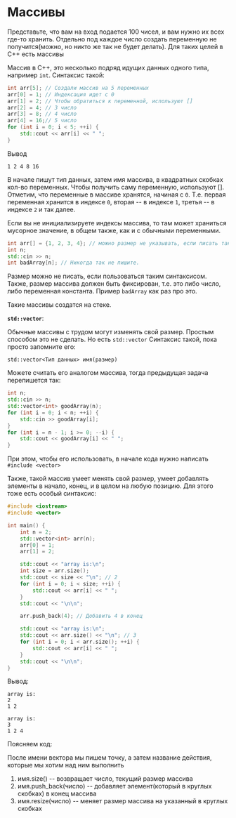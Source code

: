# Массивы
Представьте, что вам на вход подается 100 чисел, и вам нужно их всех где-то хранить.
Отдельно под каждое число создать переменную не получится(можно, но никто же так не будет делать). Для таких целей в С++ есть массивы

Массив в С++, это несколько подряд идущих данных одного типа, например `int`.
Синтаксис такой:
```c++
int arr[5]; // Создали массив на 5 переменных
arr[0] = 1; // Индексация идет с 0
arr[1] = 2; // Чтобы обратиться к переменной, используют []
arr[2] = 4; // 3 число
arr[3] = 8; // 4 число
arr[4] = 16;// 5 число
for (int i = 0; i < 5; ++i) {
    std::cout << arr[i] << " ";
}
```
Вывод
```
1 2 4 8 16
```
В начале пишут тип данных, затем имя массива, в квадратных скобках кол-во переменных. Чтобы получить саму переменную, используют []. Отметим, что переменные в массиве хранятся, начиная с `0`. Т.е. первая переменная хранится в индексе `0`, вторая -- в индексе `1`, третья -- в индексе `2` и так далее.

Если вы не инициализируете индексы массива, то там может храниться мусорное значение, в общем также, как и с обычными переменными.

```c++
int arr[] = {1, 2, 3, 4}; // можно размер не указывать, если писать так
int n;
std::cin >> n;
int badArray[n]; // Никогда так не пишите.
```
Размер можно не писать, если пользоваться таким синтаксисом. Также, размер массива должен быть фиксирован, т.е. это либо число, либо переменная константа. Пример `badArray` как раз про это.

Такие массивы создатся на стеке.

__`std::vector`__:

Обычные массивы с трудом могут изменять свой размер. Простым способом это не сделать. Но есть `std::vector`
Синтаксис такой, пока просто запомните его:
```
std::vector<Тип данных> имя(размер)
```
Можете считать его аналогом массива, тогда предыдущая задача перепишется так:
```c++
int n;
std::cin >> n;
std::vector<int> goodArray(n);
for (int i = 0; i < n; ++i) {
    std::cin >> goodArray[i];
}
for (int i = n - 1; i >= 0; --i) {
    std::cout << goodArray[i] << " ";
}
```

При этом, чтобы его использовать, в начале кода нужно написать `#include <vector>`

Также, такой массив умеет менять свой размер, умеет добавлять элементы в начало, конец, и в целом на любую позицию. Для этого тоже есть особый синтаксис:
```c++
#include <iostream>
#include <vector>

int main() {
    int n = 2;
    std::vector<int> arr(n);
    arr[0] = 1;
    arr[1] = 2;

    std::cout << "array is:\n";
    int size = arr.size();
    std::cout << size << "\n"; // 2
    for (int i = 0; i < size; ++i) {
        std::cout << arr[i] << " ";
    }
    std::cout << "\n\n";

    arr.push_back(4); // Добавить 4 в конец

    std::cout << "array is:\n";
    std::cout << arr.size() << "\n"; // 3
    for (int i = 0; i < arr.size(); ++i) {
        std::cout << arr[i] << " ";
    }
    std::cout << "\n\n";
}
```
Вывод:
```
array is:
2
1 2 

array is:
3
1 2 4 

```
Поясняем код:

После имени вектора мы пишем точку, а затем название действия, которые мы хотим над ним выполнить

1. имя.size() -- возвращает число, текущий размер массива
2. имя.push_back(число) -- добавляет элемент(который в круглых скобках) в конец массива
3. имя.resize(число) -- меняет размер массива на указанный в круглых скобках

